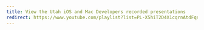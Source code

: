 ```yaml
---
title: View the Utah iOS and Mac Developers recorded presentations
redirect: https://www.youtube.com/playlist?list=PL-X5hiT2D4X1cqrnAtdFqnopaFANtM3Oq
---
```

